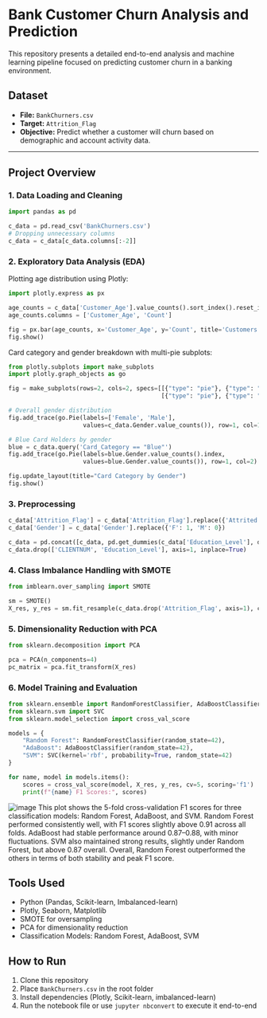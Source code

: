 # Bank Customer Churn Analysis and Prediction

This repository presents a detailed end-to-end analysis and machine learning pipeline focused on predicting customer churn in a banking environment.

## Dataset

- **File:** `BankChurners.csv`  
- **Target:** `Attrition_Flag`  
- **Objective:** Predict whether a customer will churn based on demographic and account activity data.

---

## Project Overview

### 1. Data Loading and Cleaning

```python
import pandas as pd

c_data = pd.read_csv('BankChurners.csv')
# Dropping unnecessary columns
c_data = c_data[c_data.columns[:-2]]
```

### 2. Exploratory Data Analysis (EDA)

Plotting age distribution using Plotly:

```python
import plotly.express as px

age_counts = c_data['Customer_Age'].value_counts().sort_index().reset_index()
age_counts.columns = ['Customer_Age', 'Count']

fig = px.bar(age_counts, x='Customer_Age', y='Count', title='Customers by Age')
fig.show()
```

Card category and gender breakdown with multi-pie subplots:

```python
from plotly.subplots import make_subplots
import plotly.graph_objects as go

fig = make_subplots(rows=2, cols=2, specs=[[{"type": "pie"}, {"type": "pie"}],
                                           [{"type": "pie"}, {"type": "pie"}]])

# Overall gender distribution
fig.add_trace(go.Pie(labels=['Female', 'Male'],
                     values=c_data.Gender.value_counts()), row=1, col=1)

# Blue Card Holders by gender
blue = c_data.query('Card_Category == "Blue"')
fig.add_trace(go.Pie(labels=blue.Gender.value_counts().index,
                     values=blue.Gender.value_counts()), row=1, col=2)

fig.update_layout(title="Card Category by Gender")
fig.show()
```

### 3. Preprocessing

```python
c_data['Attrition_Flag'] = c_data['Attrition_Flag'].replace({'Attrited Customer': 1, 'Existing Customer': 0})
c_data['Gender'] = c_data['Gender'].replace({'F': 1, 'M': 0})

c_data = pd.concat([c_data, pd.get_dummies(c_data['Education_Level'], drop_first=True)], axis=1)
c_data.drop(['CLIENTNUM', 'Education_Level'], axis=1, inplace=True)
```

### 4. Class Imbalance Handling with SMOTE

```python
from imblearn.over_sampling import SMOTE

sm = SMOTE()
X_res, y_res = sm.fit_resample(c_data.drop('Attrition_Flag', axis=1), c_data['Attrition_Flag'])
```

### 5. Dimensionality Reduction with PCA

```python
from sklearn.decomposition import PCA

pca = PCA(n_components=4)
pc_matrix = pca.fit_transform(X_res)
```

### 6. Model Training and Evaluation

```python
from sklearn.ensemble import RandomForestClassifier, AdaBoostClassifier
from sklearn.svm import SVC
from sklearn.model_selection import cross_val_score

models = {
    "Random Forest": RandomForestClassifier(random_state=42),
    "AdaBoost": AdaBoostClassifier(random_state=42),
    "SVM": SVC(kernel='rbf', probability=True, random_state=42)
}

for name, model in models.items():
    scores = cross_val_score(model, X_res, y_res, cv=5, scoring='f1')
    print(f"{name} F1 Scores:", scores)
```



![image](https://github.com/user-attachments/assets/071045f2-f61f-40ff-9b5f-81c928a015cf)
This plot shows the 5-fold cross-validation F1 scores for three classification models: Random Forest, AdaBoost, and SVM.
Random Forest performed consistently well, with F1 scores slightly above 0.91 across all folds.
AdaBoost had stable performance around 0.87–0.88, with minor fluctuations.
SVM also maintained strong results, slightly under Random Forest, but above 0.87 overall.
Overall, Random Forest outperformed the others in terms of both stability and peak F1 score.




























## Tools Used

- Python (Pandas, Scikit-learn, Imbalanced-learn)
- Plotly, Seaborn, Matplotlib
- SMOTE for oversampling
- PCA for dimensionality reduction
- Classification Models: Random Forest, AdaBoost, SVM

## How to Run

1. Clone this repository  
2. Place `BankChurners.csv` in the root folder  
3. Install dependencies (Plotly, Scikit-learn, imbalanced-learn)  
4. Run the notebook file or use `jupyter nbconvert` to execute it end-to-end  
